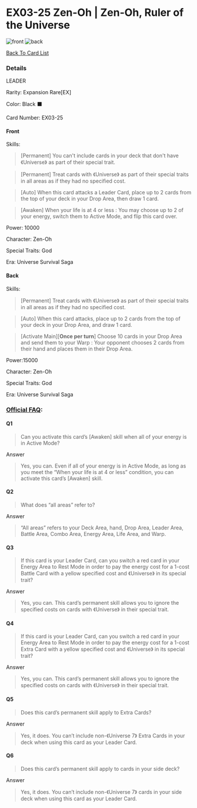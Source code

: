 #  EX03-25 Zen-Oh | Zen-Oh, Ruler of the Universe
![front](http://www.dbs-cardgame.com/images/cardlist/cardimg/EX03-25.png)
![back](http://www.dbs-cardgame.com/images/cardlist/cardimg/EX03-25_b.png)

[Back To Card List](./index.md)
### Details 
LEADER

Rarity: Expansion Rare[EX]

Color: Black ⬛️ 

Card Number: EX03-25
#### Front
Skills: 
> [Permanent]
  You can't include cards in your deck that don't have 《Universe》 as
  part of their special trait.
  
> [Permanent]
  Treat cards with 《Universe》 as part of their special traits in all
  areas as if they had no specified cost.
  
> [Auto]
  When this card attacks a Leader Card, place up to 2 cards from the
  top of your deck in your Drop Area, then draw 1 card.
  
> [Awaken]
  When your life is at 4 or less : You may choose up to 2 of your
  energy, switch them to Active Mode, and flip this card over.

Power: 10000

Character: Zen-Oh

Special Traits: God

Era: Universe Survival Saga


#### Back
Skills: 
> [Permanent]
 Treat cards with 《Universe》 as part of their special traits in
 all areas as if they had no specified cost.
 
> [Auto]
 When this card attacks, place up to 2 cards from the top of your
 deck in your Drop Area, and draw 1 card.
 
> [Activate Main\]\[**Once per turn**]
 Choose 10 cards in your Drop Area and send them to your Warp :
 Your opponent chooses 2 cards from their hand and places them in
 their Drop Area.

Power:15000

Character: Zen-Oh

Special Traits: God

Era: Universe Survival Saga


### [Official FAQ][1]: 
#### Q1
> Can you activate this card’s [Awaken] skill when all of your energy is in Active Mode?


Answer
>  Yes, you can.
   Even if all of your energy is in Active Mode, as long as you meet the “When your life is at 4 or less” condition, you can activate this card’s [Awaken] skill.

#### Q2
> What does “all areas” refer to?


Answer
>  “All areas” refers to your Deck Area, hand, Drop Area, Leader Area, Battle Area, Combo Area, Energy Area, Life Area, and Warp.

#### Q3
> If this card is your Leader Card, can you switch a red card in your Energy Area to Rest Mode in order to pay the energy cost for a 1-cost Battle Card with a yellow specified cost and 《Universe》 in its special trait?


Answer
>  Yes, you can. This card’s permanent skill allows you to ignore the specified costs on cards with 《Universe》 in their special trait.

#### Q4
> If this card is your Leader Card, can you switch a red card in your Energy Area to Rest Mode in order to pay the energy cost for a 1-cost Extra Card with a yellow specified cost and 《Universe》 in its special trait?


Answer
>  Yes, you can. This card’s permanent skill allows you to ignore the specified costs on cards with 《Universe》 in their special trait.

#### Q5
> Does this card’s permanent skill apply to Extra Cards?


Answer
>  Yes, it does.
   You can’t include non-《Universe 7》 Extra Cards in your deck when using this card as your Leader Card.

#### Q6
> Does this card’s permanent skill apply to cards in your side deck?


Answer
>  Yes, it does.
   You can’t include non-《Universe 7》 cards in your side deck when using this card as your Leader Card.





[1]: http://www.dbs-cardgame.com/us-en/rule/card_faq.php
[2]: http://www.dbs-cardgame.com/pdf/rulemanual.pdf?ver_1.18_2
